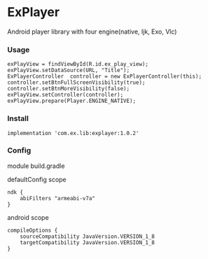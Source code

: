 # ExPlayer

Android player library with four engine(native, Ijk, Exo, Vlc)

### Usage

```
exPlayView = findViewById(R.id.ex_play_view);
exPlayView.setDataSource(URL, "Title");
ExPlayerController  controller = new ExPlayerController(this);
controller.setBtnFullScreenVisibility(true);
controller.setBtnMoreVisibility(false);
exPlayView.setController(controller);
exPlayView.prepare(Player.ENGINE_NATIVE);
```

### Install
```
implementation 'com.ex.lib:explayer:1.0.2'
```

### Config

module build.gradle

defaultConfig scope
```
ndk {
    abiFilters "armeabi-v7a"
}
```

android scope
```
compileOptions {
    sourceCompatibility JavaVersion.VERSION_1_8     
    targetCompatibility JavaVersion.VERSION_1_8
}
```
